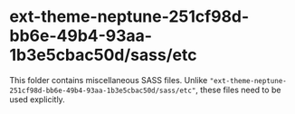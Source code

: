 # ext-theme-neptune-251cf98d-bb6e-49b4-93aa-1b3e5cbac50d/sass/etc

This folder contains miscellaneous SASS files. Unlike `"ext-theme-neptune-251cf98d-bb6e-49b4-93aa-1b3e5cbac50d/sass/etc"`, these files
need to be used explicitly.
